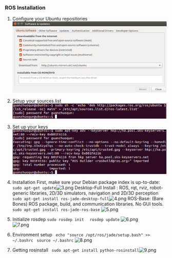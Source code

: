 ### ROS Installation 
1. Configure your Ubuntu repositories![sofeware.png](https://github.com/Fuyi-Huang/ES2016_14353091/blob/master/images/ROS/Software%20Sources.png?raw=true)

2. Setup your sources.list![1.png](https://github.com/Fuyi-Huang/ES2016_14353091/blob/master/images/ROS/1.png?raw=true)

3. Set up your keys
![2.png](https://github.com/Fuyi-Huang/ES2016_14353091/blob/master/images/ROS/2.png?raw=true)

4. Installation 
First, make sure your Debian package index is up-to-date: 
 ``` sudo apt-get update ```![3.png](https://github.com/Fuyi-Huang/ES2016_14353091/blob/master/images/ROS/3.png?raw=true)
Desktop-Full Install : ROS, rqt, rviz, robot-generic libraries, 2D/3D simulators, navigation and 2D/3D perception 
 ``` sudo apt-get install ros-jade-desktop-full```![4.png](https://github.com/Fuyi-Huang/ES2016_14353091/blob/master/images/ROS/4.png?raw=true)
ROS-Base: (Bare Bones) ROS package, build, and communication libraries. No GUI tools. ``` sudo apt-get install ros-jade-ros-base```
![5.png](https://github.com/Fuyi-Huang/ES2016_14353091/blob/master/images/ROS/5.png?raw=true)


5. Initialize rosdep
 ``` sudo rosdep init  ``` 
 ``` rosdep update``` ![6.png](https://github.com/Fuyi-Huang/ES2016_14353091/blob/master/images/ROS/6.png?raw=true)  <br/> ![7.png](https://github.com/Fuyi-Huang/ES2016_14353091/blob/master/images/ROS/7.png?raw=true)

6. Environment setup
 ``` echo "source /opt/ros/jade/setup.bash" >> ~/.bashrc```
 ``` source ~/.bashrc``` ![8.png](https://github.com/Fuyi-Huang/ES2016_14353091/blob/master/images/ROS/8.png?raw=true)

7. Getting rosinstall
``` sudo apt-get install python-rosinstall```![9.png](https://github.com/Fuyi-Huang/ES2016_14353091/blob/master/images/ROS/9.png?raw=true)
